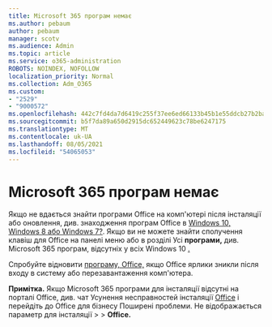 ```yaml
---
title: Microsoft 365 програм немає
ms.author: pebaum
author: pebaum
manager: scotv
ms.audience: Admin
ms.topic: article
ms.service: o365-administration
ROBOTS: NOINDEX, NOFOLLOW
localization_priority: Normal
ms.collection: Adm_O365
ms.custom:
- "2529"
- "9000572"
ms.openlocfilehash: 442c7fd4da7d6419c255f37ee6ed66133b45b1e55ddcb27b2ba9b5697572ebd9
ms.sourcegitcommit: b5f7da89a650d2915dc652449623c78be6247175
ms.translationtype: MT
ms.contentlocale: uk-UA
ms.lasthandoff: 08/05/2021
ms.locfileid: "54065053"
---
```

# <a name="microsoft-365-apps-missing"></a>Microsoft 365 програм немає

Якщо не вдається знайти програми Office на комп'ютері після інсталяції або оновлення, див. знаходження програм Office в [Windows 10, Windows 8 або Windows 7?](https://support.office.com/article/Can-t-find-Office-applications-in-Windows-10-Windows-8-or-Windows-7-907ce545-6ae8-459b-8d9d-de6764a635d6). Якщо ви не можете знайти сполучення клавіш для Office на панелі меню або в розділі Усі **програми,** див. Microsoft 365 програм, відсутніх у всіх Windows 10 [.](https://support.office.com/article/office-apps-are-missing-from-all-apps-on-windows-10-5bc123f6-655d-4736-ad61-b0b9d1cde5bc) 

Спробуйте відновити [програму, Office,](https://support.office.com/article/repair-an-office-application-7821d4b6-7c1d-4205-aa0e-a6b40c5bb88b) якщо Office ярлики зникли після входу в систему або перезавантаження комп'ютера. 

**Примітка.** Якщо Microsoft 365 програми для інсталяції відсутні на порталі Office, див. чат Усунення несправностей інсталяції [Office](https://support.office.com/article/troubleshoot-installing-office-35ff2def-e0b2-4dac-9784-4cf212c1f6c2) і перейдіть до Office для бізнесу Поширені проблеми. Не відображається параметр для інсталяції   >    >  **Office.** 
